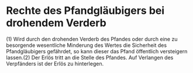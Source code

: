 # Rechte des Pfandgläubigers bei drohendem Verderb

(1) Wird durch den drohenden Verderb des Pfandes oder durch eine zu besorgende wesentliche Minderung des Wertes die Sicherheit des Pfandgläubigers gefährdet, so kann dieser das Pfand öffentlich versteigern lassen.(2) Der Erlös tritt an die Stelle des Pfandes. Auf Verlangen des Verpfänders ist der Erlös zu hinterlegen. 

